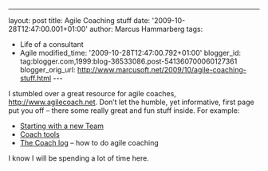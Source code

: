 ---
layout: post
title: Agile Coaching stuff
date: '2009-10-28T12:47:00.001+01:00'
author: Marcus Hammarberg
tags:
  - Life of a consultant
   - Agile
modified_time: '2009-10-28T12:47:00.792+01:00'
blogger_id: tag:blogger.com,1999:blog-36533086.post-541360700060127361
blogger_orig_url: http://www.marcusoft.net/2009/10/agile-coaching-stuff.html ---

I stumbled over a great resource for agile coaches,
<http://www.agilecoach.net>. Don’t let the humble, yet informative,
first page put you off – there some really great and fun stuff inside.
For example:

-   <a
    href="http://www.agilecoach.net/coach-log/starting-out-with-a-new-team/"
    target="_blank">Starting with a new Team</a>
-   <a href="http://www.agilecoach.net/coach-tools/" target="_blank">Coach
    tools</a>
-   <a href="http://www.agilecoach.net/coach-log/" target="_blank">The Coach
    log</a> – how to do agile coaching

I know I will be spending a lot of time here.
